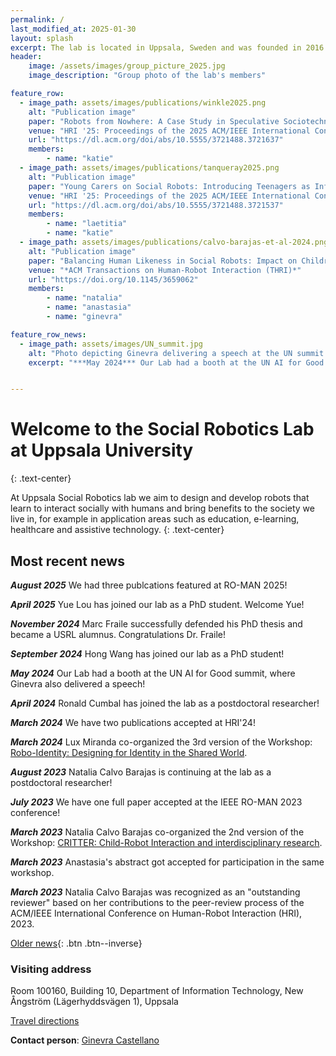 ```yaml
---
permalink: /
last_modified_at: 2025-01-30
layout: splash
excerpt: The lab is located in Uppsala, Sweden and was founded in 2016 by Ginevra Castellano.
header:
    image: /assets/images/group_picture_2025.jpg
    image_description: "Group photo of the lab's members"

feature_row:
  - image_path: assets/images/publications/winkle2025.png
    alt: "Publication image"
    paper: "Robots from Nowhere: A Case Study in Speculative Sociotechnical Design and Design Fiction for Human-Robot Interaction"
    venue: "HRI '25: Proceedings of the 2025 ACM/IEEE International Conference on Human-Robot Interaction"
    url: "https://dl.acm.org/doi/abs/10.5555/3721488.3721637"
    members:
        - name: "katie"
  - image_path: assets/images/publications/tanqueray2025.png
    alt: "Publication image"
    paper: "Young Carers on Social Robots: Introducing Teenagers as Informal Caregivers to HRI"
    venue: "HRI '25: Proceedings of the 2025 ACM/IEEE International Conference on Human-Robot Interaction"
    url: "https://dl.acm.org/doi/abs/10.5555/3721488.3721537"
    members:
        - name: "laetitia"
        - name: "katie"
  - image_path: assets/images/publications/calvo-barajas-et-al-2024.png
    alt: "Publication image"
    paper: "Balancing Human Likeness in Social Robots: Impact on Children’s Lexical Alignment and Self-disclosure for Trust Assessment"
    venue: "*ACM Transactions on Human-Robot Interaction (THRI)*"
    url: "https://doi.org/10.1145/3659062"
    members:
        - name: "natalia"
        - name: "anastasia"
        - name: "ginevra"

feature_row_news:
  - image_path: assets/images/UN_summit.jpg
    alt: "Photo depicting Ginevra delivering a speech at the UN summit on AI for Good"
    excerpt: "***May 2024*** Our Lab had a booth at the UN AI for Good summit, where Ginevra also delivered a speech!"


---
```



# Welcome to the Social Robotics Lab at Uppsala University
{: .text-center}

At Uppsala Social Robotics lab we aim to design and develop robots that learn to interact socially with humans and bring benefits to the society we live in, for example in application areas such as education, e-learning, healthcare and assistive technology.
{: .text-center}




<!--## Featured publications
{% include feature_row_publications id="feature_row" type="center-small" %}
-->




## Most recent news
<!--
{% include feature_row id="feature_row_news" type="left" %}
-->

***August 2025*** We had three publcations featured at RO-MAN 2025!

***April 2025*** Yue Lou has joined our lab as a PhD student. Welcome Yue! 
    
***November 2024*** Marc Fraile successfully defended his PhD thesis and became a USRL alumnus. Congratulations Dr. Fraile! 

***September 2024*** Hong Wang has joined our lab as a PhD student!

***May 2024*** Our Lab had a booth at the UN AI for Good summit, where Ginevra also delivered a speech!

***April 2024*** Ronald Cumbal has joined the lab as a postdoctoral researcher!

***March 2024*** We have two publications accepted at HRI'24!

***March 2024*** Lux Miranda co-organized the 3rd version of the Workshop: [Robo-Identity: Designing for Identity in the Shared World](https://sites.google.com/view/hri2024workshop-robo-identity3/home).

***August 2023*** Natalia Calvo Barajas is continuing at the lab as a postdoctoral researcher!

***July 2023*** We have one full paper accepted at the IEEE RO-MAN 2023 conference!

***March 2023*** Natalia Calvo Barajas co-organized the 2nd version of the Workshop: [CRITTER: Child-Robot Interaction and interdisciplinary research](https://child-robot-interaction.github.io).

***March 2023*** Anastasia's abstract got accepted for participation in the same workshop.

***March 2023*** Natalia Calvo Barajas was recognized as an "outstanding reviewer" based on her contributions to the peer-review process of the ACM/IEEE International Conference on Human-Robot Interaction (HRI), 2023.

[Older news](old_news){: .btn .btn--inverse}




### Visiting address
 
Room 100160, Building 10,
Department of Information Technology,
New Ångström (Lägerhyddsvägen 1),
Uppsala
 
[Travel directions](http://www.it.uu.se/contact)
 
**Contact person**: [Ginevra Castellano](https://www.katalog.uu.se/profile/?id=N14-947)

